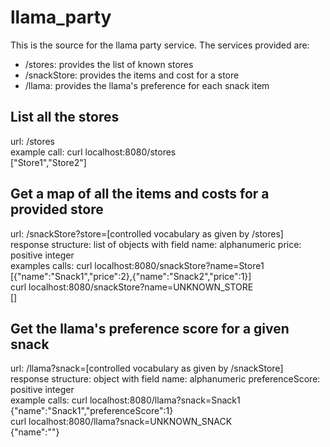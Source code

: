 # llama_party

This is the source for the llama party service. The services provided are:
- /stores: provides the list of known stores
- /snackStore: provides the items and cost for a store
- /llama: provides the llama's preference for each snack item

## List all the stores
url: /stores  
example call: curl localhost:8080/stores  
\["Store1","Store2"\]  
  
## Get a map of all the items and costs for a provided store
url: /snackStore?store=\[controlled vocabulary as given by /stores\]  
response structure:  list of objects with field name: alphanumeric price: positive integer  
examples calls: curl localhost:8080/snackStore?name=Store1  
\[{"name":"Snack1","price":2},{"name":"Snack2","price":1}\]  
curl localhost:8080/snackStore?name=UNKNOWN_STORE  
\[\] 
  
## Get the llama's preference score for a given snack  
url: /llama?snack=\[controlled vocabulary as given by /snackStore\]  
response structure: object with field name: alphanumeric preferenceScore: positive integer  
example calls: curl localhost:8080/llama?snack=Snack1  
{"name":"Snack1","preferenceScore":1}  
curl localhost:8080/llama?snack=UNKNOWN_SNACK  
{"name":""}

